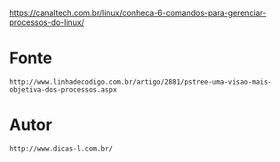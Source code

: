 
https://canaltech.com.br/linux/conheca-6-comandos-para-gerenciar-processos-do-linux/

# Fonte
	http://www.linhadecodigo.com.br/artigo/2881/pstree-uma-visao-mais-objetiva-dos-processos.aspx

# Autor 
	http://www.dicas-l.com.br/